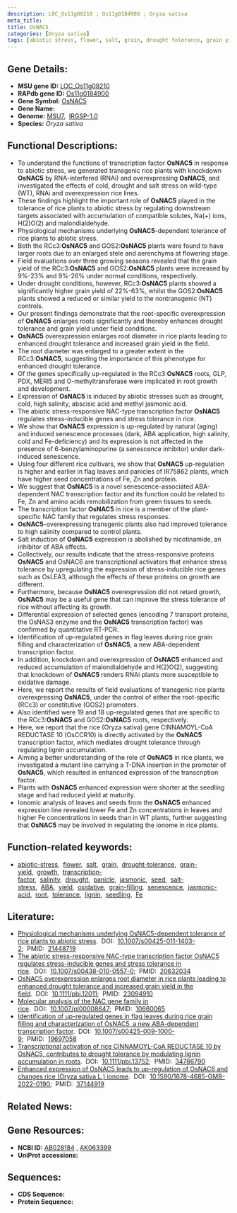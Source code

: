```yaml
---
description: LOC_Os11g08210 ; Os11g0184900 ; Oryza sativa
meta_title:
title: OsNAC5
categories: [Oryza sativa]
tags: [abiotic stress, flower, salt, grain, drought tolerance, grain yield, growth, transcription factor, salinity, drought, panicle, jasmonic, seed, salt stress,  ABA , yield, oxidative, grain filling, senescence, jasmonic acid, root, tolerance, lignin, seedling, Fe]
---
```


## Gene Details:
- **MSU gene ID:** [LOC_Os11g08210](http://rice.uga.edu/cgi-bin/ORF_infopage.cgi?orf=LOC_Os11g08210)  
- **RAPdb gene ID:** [Os11g0184900](https://rapdb.dna.affrc.go.jp/locus/?name=Os11g0184900)  
- **Gene Symbol:** <u>OsNAC5</u>
- **Gene Name:**
- **Genome:**  [MSU7](http://rice.uga.edu/),&nbsp;&nbsp;[IRGSP-1.0](https://rapdb.dna.affrc.go.jp/download/irgsp1.html)
- **Species:** *Oryza sativa*

## Functional Descriptions:
   - To understand the functions of transcription factor **OsNAC5** in response to abiotic stress, we generated transgenic rice plants with knockdown **OsNAC5** by RNA-interfered (RNAi) and overexpressing **OsNAC5**, and investigated the effects of cold, drought and salt stress on wild-type (WT), RNAi and overexpression rice lines.
   - These findings highlight the important role of **OsNAC5** played in the tolerance of rice plants to abiotic stress by regulating downstream targets associated with accumulation of compatible solutes, Na(+) ions, H(2)O(2) and malondialdehyde.
   - Physiological mechanisms underlying **OsNAC5**-dependent tolerance of rice plants to abiotic stress.
   - Both the RCc3:**OsNAC5** and GOS2:**OsNAC5** plants were found to have larger roots due to an enlarged stele and aerenchyma at flowering stage.
   - Field evaluations over three growing seasons revealed that the grain yield of the RCc3:**OsNAC5** and GOS2:**OsNAC5** plants were increased by 9%-23% and 9%-26% under normal conditions, respectively.
   - Under drought conditions, however, RCc3:**OsNAC5** plants showed a significantly higher grain yield of 22%-63%, whilst the GOS2:**OsNAC5** plants showed a reduced or similar yield to the nontransgenic (NT) controls.
   - Our present findings demonstrate that the root-specific overexpression of **OsNAC5** enlarges roots significantly and thereby enhances drought tolerance and grain yield under field conditions.
   - **OsNAC5** overexpression enlarges root diameter in rice plants leading to enhanced drought tolerance and increased grain yield in the field.
   - The root diameter was enlarged to a greater extent in the RCc3:**OsNAC5**, suggesting the importance of this phenotype for enhanced drought tolerance.
   - Of the genes specifically up-regulated in the RCc3:**OsNAC5** roots, GLP, PDX, MERI5 and O-methyltransferase were implicated in root growth and development.
   - Expression of **OsNAC5** is induced by abiotic stresses such as drought, cold, high salinity, abscisic acid and methyl jasmonic acid.
   - The abiotic stress-responsive NAC-type transcription factor **OsNAC5** regulates stress-inducible genes and stress tolerance in rice.
   - We show that **OsNAC5** expression is up-regulated by natural (aging) and induced senescence processes (dark, ABA application, high salinity, cold and Fe-deficiency) and its expression is not affected in the presence of 6-benzylaminopurine (a senescence inhibitor) under dark-induced senescence.
   - Using four different rice cultivars, we show that **OsNAC5** up-regulation is higher and earlier in flag leaves and panicles of IR75862 plants, which have higher seed concentrations of Fe, Zn and protein.
   - We suggest that **OsNAC5** is a novel senescence-associated ABA-dependent NAC transcription factor and its function could be related to Fe, Zn and amino acids remobilization from green tissues to seeds.
   - The transcription factor **OsNAC5** in rice is a member of the plant-specific NAC family that regulates stress responses.
   - **OsNAC5**-overexpressing transgenic plants also had improved tolerance to high salinity compared to control plants.
   - Salt induction of **OsNAC5** expression is abolished by nicotinamide, an inhibitor of ABA effects.
   - Collectively, our results indicate that the stress-responsive proteins **OsNAC5** and OsNAC6 are transcriptional activators that enhance stress tolerance by upregulating the expression of stress-inducible rice genes such as OsLEA3, although the effects of these proteins on growth are different.
   - Furthermore, because **OsNAC5** overexpression did not retard growth, **OsNAC5** may be a useful gene that can improve the stress tolerance of rice without affecting its growth.
   - Differential expression of selected genes (encoding 7 transport proteins, the OsNAS3 enzyme and the **OsNAC5** transcription factor) was confirmed by quantitative RT-PCR.
   - Identification of up-regulated genes in flag leaves during rice grain filling and characterization of **OsNAC5**, a new ABA-dependent transcription factor.
   - In addition, knockdown and overexpression of **OsNAC5** enhanced and reduced accumulation of malondialdehyde and H(2)O(2), suggesting that knockdown of **OsNAC5** renders RNAi plants more susceptible to oxidative damage.
   - Here, we report the results of field evaluations of transgenic rice plants overexpressing **OsNAC5**, under the control of either the root-specific (RCc3) or constitutive (GOS2) promoters.
   - Also identified were 19 and 18 up-regulated genes that are specific to the RCc3:**OsNAC5** and GOS2:**OsNAC5** roots, respectively.
   - Here, we report that the rice (Oryza sativa) gene CINNAMOYL-CoA REDUCTASE 10 (OsCCR10) is directly activated by the **OsNAC5** transcription factor, which mediates drought tolerance through regulating lignin accumulation.
   - Aiming a better understanding of the role of **OsNAC5** in rice plants, we investigated a mutant line carrying a T-DNA insertion in the promoter of **OsNAC5**, which resulted in enhanced expression of the transcription factor.
   - Plants with **OsNAC5** enhanced expression were shorter at the seedling stage and had reduced yield at maturity.
   - Ionomic analysis of leaves and seeds from the **OsNAC5** enhanced expression line revealed lower Fe and Zn concentrations in leaves and higher Fe concentrations in seeds than in WT plants, further suggesting that **OsNAC5** may be involved in regulating the ionome in rice plants.

## Function-related keywords:
   - [abiotic-stress](/tags/abiotic-stress/),&nbsp;&nbsp;[flower](/tags/flower/),&nbsp;&nbsp;[salt](/tags/salt/),&nbsp;&nbsp;[grain](/tags/grain/),&nbsp;&nbsp;[drought-tolerance](/tags/drought-tolerance/),&nbsp;&nbsp;[grain-yield](/tags/grain-yield/),&nbsp;&nbsp;[growth](/tags/growth/),&nbsp;&nbsp;[transcription-factor](/tags/transcription-factor/),&nbsp;&nbsp;[salinity](/tags/salinity/),&nbsp;&nbsp;[drought](/tags/drought/),&nbsp;&nbsp;[panicle](/tags/panicle/),&nbsp;&nbsp;[jasmonic](/tags/jasmonic/),&nbsp;&nbsp;[seed](/tags/seed/),&nbsp;&nbsp;[salt-stress](/tags/salt-stress/),&nbsp;&nbsp;[ABA](/tags/ABA/),&nbsp;&nbsp;[yield](/tags/yield/),&nbsp;&nbsp;[oxidative](/tags/oxidative/),&nbsp;&nbsp;[grain-filling](/tags/grain-filling/),&nbsp;&nbsp;[senescence](/tags/senescence/),&nbsp;&nbsp;[jasmonic-acid](/tags/jasmonic-acid/),&nbsp;&nbsp;[root](/tags/root/),&nbsp;&nbsp;[tolerance](/tags/tolerance/),&nbsp;&nbsp;[lignin](/tags/lignin/),&nbsp;&nbsp;[seedling](/tags/seedling/),&nbsp;&nbsp;[Fe](/tags/Fe/)

## Literature:
   - [Physiological mechanisms underlying OsNAC5-dependent tolerance of rice plants to abiotic stress](https://www.doi.org/10.1007/s00425-011-1403-2).&nbsp;&nbsp;DOI:&nbsp;&nbsp;[10.1007/s00425-011-1403-2](https://www.doi.org/10.1007/s00425-011-1403-2);&nbsp;&nbsp;PMID:&nbsp;&nbsp;[21448719](https://pubmed.ncbi.nlm.nih.gov/21448719/)
   - [The abiotic stress-responsive NAC-type transcription factor OsNAC5 regulates stress-inducible genes and stress tolerance in rice](https://www.doi.org/10.1007/s00438-010-0557-0).&nbsp;&nbsp;DOI:&nbsp;&nbsp;[10.1007/s00438-010-0557-0](https://www.doi.org/10.1007/s00438-010-0557-0);&nbsp;&nbsp;PMID:&nbsp;&nbsp;[20632034](https://pubmed.ncbi.nlm.nih.gov/20632034/)
   - [OsNAC5 overexpression enlarges root diameter in rice plants leading to enhanced drought tolerance and increased grain yield in the field](https://www.doi.org/10.1111/pbi.12011).&nbsp;&nbsp;DOI:&nbsp;&nbsp;[10.1111/pbi.12011](https://www.doi.org/10.1111/pbi.12011);&nbsp;&nbsp;PMID:&nbsp;&nbsp;[23094910](https://pubmed.ncbi.nlm.nih.gov/23094910/)
   - [Molecular analysis of the NAC gene family in rice](https://www.doi.org/10.1007/pl00008647).&nbsp;&nbsp;DOI:&nbsp;&nbsp;[10.1007/pl00008647](https://www.doi.org/10.1007/pl00008647);&nbsp;&nbsp;PMID:&nbsp;&nbsp;[10660065](https://pubmed.ncbi.nlm.nih.gov/10660065/)
   - [Identification of up-regulated genes in flag leaves during rice grain filling and characterization of OsNAC5, a new ABA-dependent transcription factor](https://www.doi.org/10.1007/s00425-009-1000-9).&nbsp;&nbsp;DOI:&nbsp;&nbsp;[10.1007/s00425-009-1000-9](https://www.doi.org/10.1007/s00425-009-1000-9);&nbsp;&nbsp;PMID:&nbsp;&nbsp;[19697058](https://pubmed.ncbi.nlm.nih.gov/19697058/)
   - [Transcriptional activation of rice CINNAMOYL-CoA REDUCTASE 10 by OsNAC5, contributes to drought tolerance by modulating lignin accumulation in roots](https://www.doi.org/10.1111/pbi.13752).&nbsp;&nbsp;DOI:&nbsp;&nbsp;[10.1111/pbi.13752](https://www.doi.org/10.1111/pbi.13752);&nbsp;&nbsp;PMID:&nbsp;&nbsp;[34786790](https://pubmed.ncbi.nlm.nih.gov/34786790/)
   - [Enhanced expression of OsNAC5 leads to up-regulation of OsNAC6 and changes rice (Oryza sativa L.) ionome](https://www.doi.org/10.1590/1678-4685-GMB-2022-0190).&nbsp;&nbsp;DOI:&nbsp;&nbsp;[10.1590/1678-4685-GMB-2022-0190](https://www.doi.org/10.1590/1678-4685-GMB-2022-0190);&nbsp;&nbsp;PMID:&nbsp;&nbsp;[37144919](https://pubmed.ncbi.nlm.nih.gov/37144919/)

## Related News:

## Gene Resources:
- **NCBI ID:**  [AB028184](http://www.ncbi.nlm.nih.gov/nuccore/AB028184)&nbsp;,&nbsp;[AK063399](http://www.ncbi.nlm.nih.gov/nuccore/AK063399)
- **UniProt accessions:** [](https://www.uniprot.org/uniprotkb//entry)

## Sequences:
- **CDS Sequence:**
- **Protein Sequence:**
